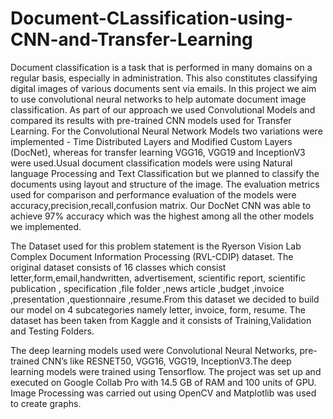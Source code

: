 # Document-CLassification-using-CNN-and-Transfer-Learning

Document classification is a task that is performed in many domains on a regular basis,
especially in administration. This also constitutes classifying digital images of various
documents sent via emails. In this project we aim to use convolutional neural networks to help
automate document image classification. As part of our approach we used Convolutional
Models and compared its results with pre-trained CNN models used for Transfer Learning. For
the Convolutional Neural Network Models two variations were implemented - Time Distributed
Layers and Modified Custom Layers (DocNet), whereas for transfer learning VGG16, VGG19
and InceptionV3 were used.Usual document classification models were using Natural language
Processing and Text Classification but we planned to classify the documents using layout and
structure of the image. The evaluation metrics used for comparison and performance evaluation
of the models were accuracy,precision,recall,confusion matrix. Our DocNet CNN was able to
achieve 97% accuracy which was the highest among all the other models we implemented.


The Dataset used for this problem statement is the Ryerson Vision Lab Complex Document
Information Processing (RVL-CDIP) dataset. The original dataset consists of 16 classes which
consist letter,form,email,handwritten, advertisement, scientific report, scientific publication ,
specification ,file folder ,news article ,budget ,invoice ,presentation ,questionnaire ,resume.From this
dataset we decided to build our model on 4 subcategories namely letter, invoice, form, resume.
The dataset has been taken from Kaggle and it consists of Training,Validation and Testing
Folders.


The deep learning models used were Convolutional Neural Networks, pre-trained CNN’s like
RESNET50, VGG16, VGG19, InceptionV3.The deep learning models were trained using
Tensorflow. The project was set up and executed on Google Collab Pro with 14.5 GB of RAM
and 100 units of GPU. Image Processing was carried out using OpenCV and Matplotlib was
used to create graphs.
